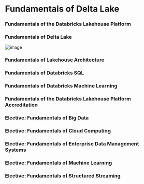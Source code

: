 # Fundamentals of Delta Lake


### Fundamentals of the Databricks Lakehouse Platform
### Fundamentals of Delta Lake

![image](https://user-images.githubusercontent.com/4485129/125736452-18465229-d642-4c55-a475-b3e0bc23f460.png)

### Fundamentals of Lakehouse Architecture
### Fundamentals of Databricks SQL
### Fundamentals of Databricks Machine Learning
### Fundamentals of the Databricks Lakehouse Platform Accreditation
### Elective: Fundamentals of Big Data
### Elective: Fundamentals of Cloud Computing
### Elective: Fundamentals of Enterprise Data Management Systems
### Elective: Fundamentals of Machine Learning
### Elective: Fundamentals of Structured Streaming


